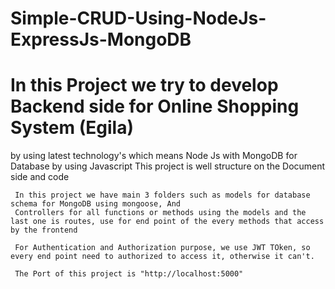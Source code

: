 # Simple-CRUD-Using-NodeJs-ExpressJs-MongoDB

  # In this Project we try to develop Backend side for Online Shopping System (Egila)
  by using latest technology's which means Node Js with MongoDB for Database by using Javascript
     This project is well structure on the Document side and code 

     In this project we have main 3 folders such as models for database schema for MongoDB using mongoose, And 
     Controllers for all functions or methods using the models and the last one is routes, use for end point of the every methods that access by the frontend

     For Authentication and Authorization purpose, we use JWT TOken, so every end point need to authorized to access it, otherwise it can't.

     The Port of this project is "http://localhost:5000"